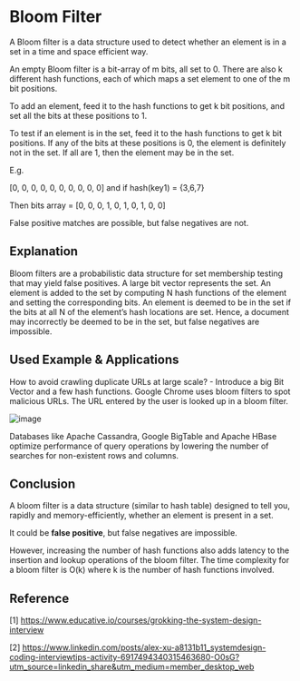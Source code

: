 # Bloom Filter

A Bloom filter is a data structure used to detect whether an element is in a set in a time and space efficient way.

An empty Bloom filter is a bit-array of m bits, all set to 0. There are also k different hash functions, each of which maps a set element to one of the m bit positions.

To add an element, feed it to the hash functions to get k bit positions, and set all the bits at these positions to 1.

To test if an element is in the set, feed it to the hash functions to get k bit positions. If any of the bits at these positions is 0, the element is definitely not in the set. If all are 1, then the element may be in the set.

E.g.

[0, 0, 0, 0, 0, 0, 0, 0, 0, 0] and if hash(key1) = {3,6,7}

Then bits array = [0, 0, 0, 1, 0, 1, 0, 1, 0, 0]

False positive matches are possible, but false negatives are not.

## Explanation

Bloom filters are a probabilistic data structure for set membership testing that may yield false positives. A large bit vector represents the set. An element is added to the set by computing N hash functions of the element and setting the corresponding bits. An element is deemed to be in the set if the bits at all N of the element’s hash locations are set. Hence, a document may incorrectly be deemed to be in the set, but false negatives are impossible.

## Used Example & Applications

How to avoid crawling duplicate URLs at large scale? - Introduce a big Bit Vector and a few hash functions. Google Chrome uses bloom filters to spot malicious URLs. The URL entered by the user is looked up in a bloom filter.

![image](https://media-exp1.licdn.com/dms/image/C5622AQFRyCkWiwDXFw/feedshare-shrink_2048_1536/0/1649259170391?e=2147483647&v=beta&t=nM_HQQn9M8Yy2BljknwBm5brb2qud9UCSswHaNEI9a4)

Databases like Apache Cassandra, Google BigTable and Apache HBase optimize performance of query operations by lowering the number of searches for non-existent rows and columns.

## Conclusion

A bloom filter is a data structure (similar to hash table) designed to tell you, rapidly and memory-efficiently, whether an element is present in a set.

It could be **false positive**, but false negatives are impossible.

However, increasing the number of hash functions also adds latency to the insertion and lookup operations of the bloom filter. The time complexity for a bloom filter is O(k) where k is the number of hash functions involved.

## Reference

[1] <https://www.educative.io/courses/grokking-the-system-design-interview>

[2] <https://www.linkedin.com/posts/alex-xu-a8131b11_systemdesign-coding-interviewtips-activity-6917494340315463680-O0sG?utm_source=linkedin_share&utm_medium=member_desktop_web>
